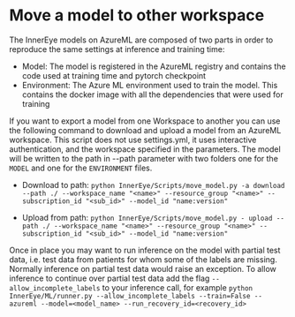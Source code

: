 # Move a model to other workspace

The InnerEye models on AzureML are composed of two parts in order to reproduce the same settings at inference and
training time:

- Model: The model is registered in the AzureML registry and contains the code used at training time and pytorch
  checkpoint
- Environment: The Azure ML environment used to train the model. This contains the docker image with all the 
  dependencies that were used for training

If you want to export a model from one Workspace to another you can use the following command to download and upload a
model from an AzureML workspace. This script does not use settings.yml, it uses interactive authentication, and the
workspace specified in the parameters. The model will be written to the path in --path parameter with two folders one
for the `MODEL` and one for the `ENVIRONMENT` files.

- Download to
  path: `python InnerEye/Scripts/move_model.py -a download --path ./ --workspace_name "<name>" --resource_group "<name>" --subscription_id "<sub_id>" --model_id "name:version"`

- Upload from
  path: `python InnerEye/Scripts/move_model.py - upload --path ./ --workspace_name "<name>" --resource_group "<name>" --subscription_id "<sub_id>" --model_id "name:version"`

Once in place you may want to run inference on the model with partial test data, i.e. test data from patients for whom
some of the labels are missing. Normally inference on partial test data would raise an exception. To allow inference to continue over partial test data add the flag `--allow_incomplete_labels` to your inference call, for example `python InnerEye/ML/runner.py --allow_incomplete_labels --train=False --azureml --model=<model_name> --run_recovery_id=<recovery_id>`
